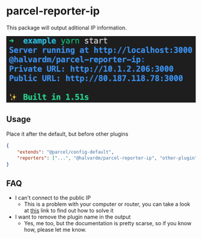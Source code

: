 # parcel-reporter-ip

This package will output aditional IP information.

![example-output](/.github/assets/example-output.png "example-output")

## Usage

Place it after the default, but before other plugins

```json
{
    "extends": "@parcel/config-default",
    "reporters": ["...", "@halvardm/parcel-reporter-ip", "other-plugin"]
}
```

## FAQ

- I can't connect to the public IP
  - This is a problem with your computer or router, you can take a look at [this](https://duckduckgo.com/?t=ffab&q=how+to+open+up+port+on+computer&ia=web) link to find out how to solve it
- I want to remove the plugin name in the output
  - Yes, me too, but the documentation is pretty scarse, so if you know how, please let me know.